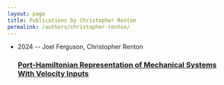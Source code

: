 ```yaml
---
layout: page
title: Publications by Christopher Renton
permalink: /authors/christopher-renton/
---
```


<ul class="post-list">
<li><span class='post-meta'>2024 -- Joel Ferguson, Christopher Renton</span><h3><a class='post-link' href='../../port-hamiltonian-representation-of-mechanical-systems-with-velocity-inputs'>Port-Hamiltonian Representation of Mechanical Systems With Velocity Inputs</a></h3></li>

</ul>
